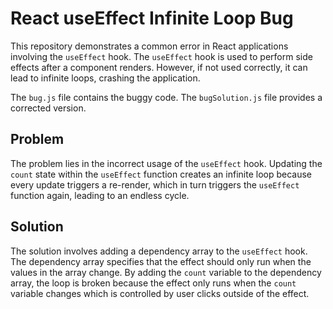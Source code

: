 # React useEffect Infinite Loop Bug

This repository demonstrates a common error in React applications involving the `useEffect` hook.  The `useEffect` hook is used to perform side effects after a component renders. However, if not used correctly, it can lead to infinite loops, crashing the application.

The `bug.js` file contains the buggy code. The `bugSolution.js` file provides a corrected version.

## Problem
The problem lies in the incorrect usage of the `useEffect` hook.  Updating the `count` state within the `useEffect` function creates an infinite loop because every update triggers a re-render, which in turn triggers the `useEffect` function again, leading to an endless cycle.

## Solution
The solution involves adding a dependency array to the `useEffect` hook. The dependency array specifies that the effect should only run when the values in the array change. By adding the `count` variable to the dependency array, the loop is broken because the effect only runs when the `count` variable changes which is controlled by user clicks outside of the effect.